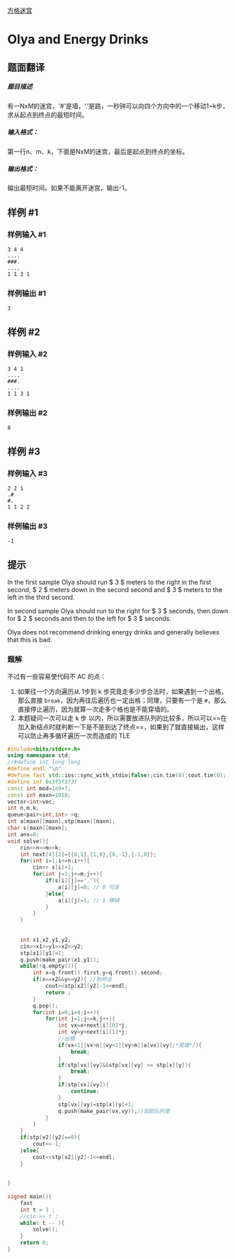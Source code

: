 [方格迷宫](https://www.luogu.com.cn/problem/CF877D)

# Olya and Energy Drinks

## 题面翻译

##### 题目描述
有一NxM的迷宫，'#'是墙，‘.’是路，一秒钟可以向四个方向中的一个移动1~k步，求从起点到终点的最短时间。
##### 输入格式：
第一行n、m、k，下面是NxM的迷宫，最后是起点到终点的坐标。
##### 输出格式：
输出最短时间。如果不能离开迷宫，输出-1。

 

## 样例 #1

### 样例输入 #1

```
3 4 4
....
###.
....
1 1 3 1
```

### 样例输出 #1

```
3
```

## 样例 #2

### 样例输入 #2

```
3 4 1
....
###.
....
1 1 3 1
```

### 样例输出 #2

```
8
```

## 样例 #3

### 样例输入 #3

```
2 2 1
.#
#.
1 1 2 2
```

### 样例输出 #3

```
-1
```

## 提示

In the first sample Olya should run $ 3 $ meters to the right in the first second, $ 2 $ meters down in the second second and $ 3 $ meters to the left in the third second.

In second sample Olya should run to the right for $ 3 $ seconds, then down for $ 2 $ seconds and then to the left for $ 3 $ seconds.

Olya does not recommend drinking energy drinks and generally believes that this is bad.

### 题解

不过有一些容易使代码不 AC 的点：

1. 如果往一个方向遍历从 1步到 k 步究竟走多少步合法时，如果遇到一个出格，那么直接 `break`，因为再往后遍历也一定出格；同理，只要有一个是 `#`，那么直接停止遍历，因为就算一次走多个格也是不能穿墙的。
2. 本题疑问一次可以走 k 步 以内，所以需要放进队列的比较多，所以可以==在加入新结点时就判断一下是不是到达了终点==，如果到了就直接输出，这样可以防止再多循环遍历一次而造成的 TLE

```cpp
#include<bits/stdc++.h>
using namespace std;
//#define int long long
#define endl "\n"
#define fast std::ios::sync_with_stdio(false);cin.tie(0);cout.tie(0);
#define inf 0x3f3f3f3f
const int mod=1e9+7;
const int maxn=1010;
vector<int>vec;
int n,m,k;
queue<pair<int,int> >q;
int a[maxn][maxn],stp[maxn][maxn];
char s[maxn][maxn];
int ans=0;
void solve(){
	cin>>n>>m>>k;
	int next[4][2]={{0,1},{1,0},{0,-1},{-1,0}};
	for(int i=1;i<=n;i++){
		cin>> s[i]+1;
		for(int j=1;j<=m;j++){
			if(s[i][j]=='.'){
				a[i][j]=0; // 0 可走
			}else{ 
				a[i][j]=1; // 1 障碍
			}
		}
	}
		
	
	int x1,x2,y1,y2;
	cin>>x1>>y1>>x2>>y2;
	stp[x1][y1]=1;
	q.push(make_pair(x1,y1));
	while(!q.empty()){
		int x=q.front().first,y=q.front().second;
		if(x==x2&&y==y2){ //到终点
			cout<<stp[x2][y2]-1<<endl;
			return ;
		}
		q.pop();
		for(int i=0;i<4;i++){
			for(int j=1;j<=k;j++){
				int vx=x+next[i][0]*j;
				int vy=y+next[i][1]*j;
                //出格
				if(vx<1||vx>n||vy<1||vy>m||a[vx][vy]/*是墙*/){
					break;
				}
				if(stp[vx][vy]&&stp[vx][vy] <= stp[x][y]){
					break;
				}
				if(stp[vx][vy]){
					continue;
				}
				stp[vx][vy]=stp[x][y]+1;
				q.push(make_pair(vx,vy));//加到队列里
			}
		}
	}
	if(stp[x2][y2]==0){
		cout<<-1;
	}else{
		cout<<stp[x2][y2]-1<<endl;
	}
	
	   
}
 												
signed main(){
    fast
	int t = 1 ;
    //cin >> t ;
	while( t -- ){
		solve();
	} 
    return 0;
}
```

